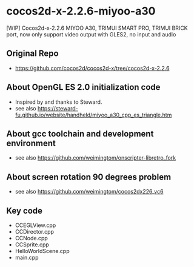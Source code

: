 # cocos2d-x-2.2.6-miyoo-a30
[WIP] Cocos2d-x-2.2.6 MIYOO A30, TRIMUI SMART PRO, TRIMUI BRICK port, now only support video output with GLES2, no input and audio

## Original Repo    
* https://github.com/cocos2d/cocos2d-x/tree/cocos2d-x-2.2.6  

## About OpenGL ES 2.0 initialization code  
* Inspired by and thanks to Steward.    
* see also https://steward-fu.github.io/website/handheld/miyoo_a30_cpp_es_triangle.htm   

## About gcc toolchain and development environment  
* see also https://github.com/weimingtom/onscripter-libretro_fork  

## About screen rotation 90 degrees problem  
* see also https://github.com/weimingtom/cocos2dx226_vc6  

## Key code
* CCEGLView.cpp
* CCDirector.cpp
* CCNode.cpp
* CCSprite.cpp
* HelloWorldScene.cpp
* main.cpp
